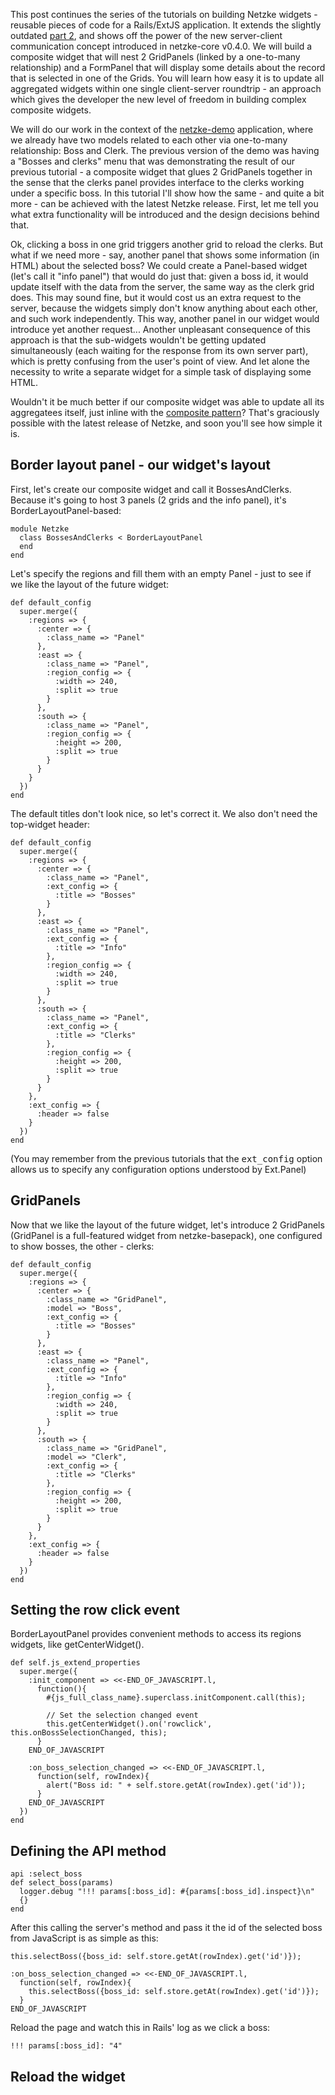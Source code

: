This post continues the series of the tutorials on building Netzke widgets - reusable pieces of code for a Rails/ExtJS  application. It extends the slightly outdated [part 2](http://blog.writelesscode.com/past/2009/3/27/building_rails_extjs_reusable_components_with_netzke_part_2/), and shows off the power of the new server-client communication concept introduced in netzke-core v0.4.0. We will build a composite widget that will nest 2 GridPanels (linked by a one-to-many relationship) and a FormPanel that will display some details about the record that is selected in one of the Grids. You will learn how easy it is to update all aggregated widgets within one single client-server roundtrip - an approach which gives the developer the new level of freedom in building complex composite widgets.

We will do our work in the context of the [netzke-demo](http://github.com/skozlov/netzke-demo) application, where we already have two models related to each other via one-to-many relationship: Boss and Clerk. The previous version of the demo was having a "Bosses and clerks" menu that was demonstrating the result of our previous tutorial - a composite widget that glues 2 GridPanels together in the sense that the clerks panel provides interface to the clerks working under a specific boss. In this tutorial I'll show how the same - and quite a bit more - can be achieved with the latest Netzke release. First, let me tell you what extra functionality will be introduced and the design decisions behind that.

Ok, clicking a boss in one grid triggers another grid to reload the clerks. But what if we need more - say, another panel that shows some information (in HTML) about the selected boss? We could create a Panel-based widget (let's call it "info panel") that would do just that: given a boss id, it would update itself with the data from the server, the same way as the clerk grid does. This may sound fine, but it would cost us an extra request to the server, because the widgets simply don't know anything about each other, and such work independently. This way, another panel in our widget would introduce yet another request... Another unpleasant consequence of this approach is that the sub-widgets wouldn't be getting updated simultaneously (each waiting for the response from its own server part), which is pretty confusing from the user's point of view. And let alone the necessity to write a separate widget for a simple task of displaying some HTML.

Wouldn't it be much better if our composite widget was able to update all its aggregatees itself, just inline with the [composite pattern](http://en.wikipedia.org/wiki/Composite_pattern)? That's graciously possible with the latest release of Netzke, and soon you'll see how simple it is.

## Border layout panel - our widget's layout
First, let's create our composite widget and call it BossesAndClerks. Because it's going to host 3 panels (2 grids and the info panel), it's BorderLayoutPanel-based:

    module Netzke
      class BossesAndClerks < BorderLayoutPanel
      end
    end
    
Let's specify the regions and fill them with an empty Panel - just to see if we like the layout of the future widget:

    def default_config
      super.merge({
        :regions => {
          :center => {
            :class_name => "Panel"
          },
          :east => {
            :class_name => "Panel",
            :region_config => {
              :width => 240,
              :split => true
            }
          },
          :south => {
            :class_name => "Panel",
            :region_config => {
              :height => 200,
              :split => true
            }
          }
        }
      })
    end

The default titles don't look nice, so let's correct it. We also don't need the top-widget header:

    def default_config
      super.merge({
        :regions => {
          :center => {
            :class_name => "Panel",
            :ext_config => {
              :title => "Bosses"
            }
          },
          :east => {
            :class_name => "Panel",
            :ext_config => {
              :title => "Info"
            },
            :region_config => {
              :width => 240,
              :split => true
            }
          },
          :south => {
            :class_name => "Panel",
            :ext_config => {
              :title => "Clerks"
            },
            :region_config => {
              :height => 200,
              :split => true
            }
          }
        },
        :ext_config => {
          :header => false
        }
      })
    end
    
(You may remember from the previous tutorials that the <tt>ext\_config</tt> option allows us to specify any configuration options understood by Ext.Panel)

## GridPanels
Now that we like the layout of the future widget, let's introduce 2 GridPanels (GridPanel is a full-featured widget from netzke-basepack), one configured to show bosses, the other - clerks:
    

    def default_config
      super.merge({
        :regions => {
          :center => {
            :class_name => "GridPanel",
            :model => "Boss",
            :ext_config => {
              :title => "Bosses"
            }
          },
          :east => {
            :class_name => "Panel",
            :ext_config => {
              :title => "Info"
            },
            :region_config => {
              :width => 240,
              :split => true
            }
          },
          :south => {
            :class_name => "GridPanel",
            :model => "Clerk",
            :ext_config => {
              :title => "Clerks"
            },
            :region_config => {
              :height => 200,
              :split => true
            }
          }
        },
        :ext_config => {
          :header => false
        }
      })
    end
  
## Setting the row click event
BorderLayoutPanel provides convenient methods to access its regions widgets, like getCenterWidget().

    def self.js_extend_properties
      super.merge({
        :init_component => <<-END_OF_JAVASCRIPT.l,
          function(){
            #{js_full_class_name}.superclass.initComponent.call(this);
            
            // Set the selection changed event
            this.getCenterWidget().on('rowclick', this.onBossSelectionChanged, this);
          }
        END_OF_JAVASCRIPT
        
        :on_boss_selection_changed => <<-END_OF_JAVASCRIPT.l,
          function(self, rowIndex){
            alert("Boss id: " + self.store.getAt(rowIndex).get('id'));
          }
        END_OF_JAVASCRIPT
      })
    end
    
## Defining the API method

    api :select_boss
    def select_boss(params)
      logger.debug "!!! params[:boss_id]: #{params[:boss_id].inspect}\n"
      {}
    end

After this calling the server's method and pass it the id of the selected boss from JavaScript is as simple as this:

    this.selectBoss({boss_id: self.store.getAt(rowIndex).get('id')});

    :on_boss_selection_changed => <<-END_OF_JAVASCRIPT.l,
      function(self, rowIndex){
        this.selectBoss({boss_id: self.store.getAt(rowIndex).get('id')});
      }
    END_OF_JAVASCRIPT

Reload the page and watch this in Rails' log as we click a boss:

    !!! params[:boss_id]: "4"
    
## Reload the widget